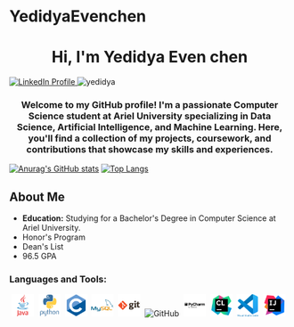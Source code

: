 # YedidyaEvenchen

<h1 align="center">Hi, I'm Yedidya Even chen</h1>
<p align="left">
  <a href="[https://www.linkedin.com/in/yedidya](https://www.linkedin.com/in/yedidya-even-chen/)">
    <img src="https://img.shields.io/badge/LinkedIn-Profile-informational?style=flat&logo=linkedin&logoColor=white&color=0D76A8" alt="LinkedIn Profile"/>
  </a>
  <img src="https://komarev.com/ghpvc/?username=yed1dya&label=Profile%20views&color=0e75b6&style=flat" alt="yedidya" />
</p>

<h3 align="center">Welcome to my GitHub profile! I'm a passionate Computer Science student at Ariel University specializing in Data Science, Artificial Intelligence, and Machine Learning. Here, you'll find a collection of my projects, coursework, and contributions that showcase my skills and experiences.</h3>

[![Anurag's GitHub stats](https://github-readme-stats.vercel.app/api?username=yed1dya&show_icons=true&count_private=true&card_width=500)](https://github.com/anuraghazra/github-readme-stats)
[![Top Langs](https://github-readme-stats.vercel.app/api/top-langs/?username=yed1dya&hide=jupyter%20notebook&layout=compact&langs_count=5&card_width=450)](https://github.com/anuraghazra/github-readme-stats)

## About Me
- **Education:** Studying for a Bachelor's Degree in Computer Science at Ariel University.
- Honor's Program
- Dean's List
- 96.5 GPA


<h3 align="left">Languages and Tools:</h3>
<div align="center">
    <img src="https://github.com/devicons/devicon/blob/master/icons/java/java-original-wordmark.svg" title="Java" alt="Java" width="40" height="40"/>&nbsp;
    <img src="https://github.com/devicons/devicon/blob/master/icons/python/python-original-wordmark.svg" title="Python" alt="Python" width="40" height="40"/>&nbsp;
    <img src="https://github.com/devicons/devicon/blob/master/icons/c/c-original.svg" title="C" alt="C" width="40" height="40"/>&nbsp;
    <img src="https://github.com/devicons/devicon/blob/master/icons/mysql/mysql-original-wordmark.svg" title="MySQL" alt="MySQL" width="40" height="40"/>&nbsp;
    <img src="https://github.com/devicons/devicon/blob/master/icons/git/git-original-wordmark.svg" title="Git" alt="Git" width="40" height="40"/>&nbsp;
    <img src="https://img.shields.io/badge/GitHub-181717?style=for-the-badge&logo=github&logoColor=white" alt="GitHub" width="50" height="40"/>&nbsp;
    <img src="https://github.com/devicons/devicon/blob/master/icons/pycharm/pycharm-original-wordmark.svg" title="PyCharm" alt="PyCharm" width="40" height="40"/>&nbsp;
    <img src="https://github.com/devicons/devicon/blob/master/icons/clion/clion-original.svg" title="CLion" alt="CLion" width="40" height="40"/>&nbsp;
    <img src="https://github.com/devicons/devicon/blob/master/icons/vscode/vscode-original-wordmark.svg" title="VS Code" alt="VS Code" width="40" height="40"/>&nbsp;
    <img src="https://github.com/devicons/devicon/blob/master/icons/intellij/intellij-original.svg" title="IntelliJ" alt="IntelliJ" width="40" height="40"/>&nbsp;
  </div>
